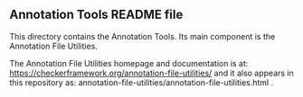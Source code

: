 Annotation Tools README file
----------------------------

This directory contains the Annotation Tools.
Its main component is the Annotation File Utilities.

The Annotation File Utilities homepage and documentation is at:
  https://checkerframework.org/annotation-file-utilities/
and it also appears in this repository as:
  annotation-file-utilities/annotation-file-utilities.html .
